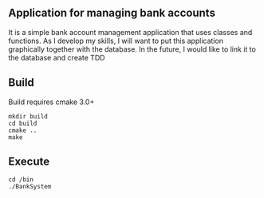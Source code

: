 ## Application for managing bank accounts
It is a simple bank account management application that uses classes and functions.
As I develop my skills, I will want to put this application graphically together with the database. 
In the future, I would like to link it to the database and create TDD

## Build
 Build requires cmake 3.0+
```
mkdir build
cd build
cmake ..
make 
```

## Execute
```
cd /bin
./BankSystem
```
